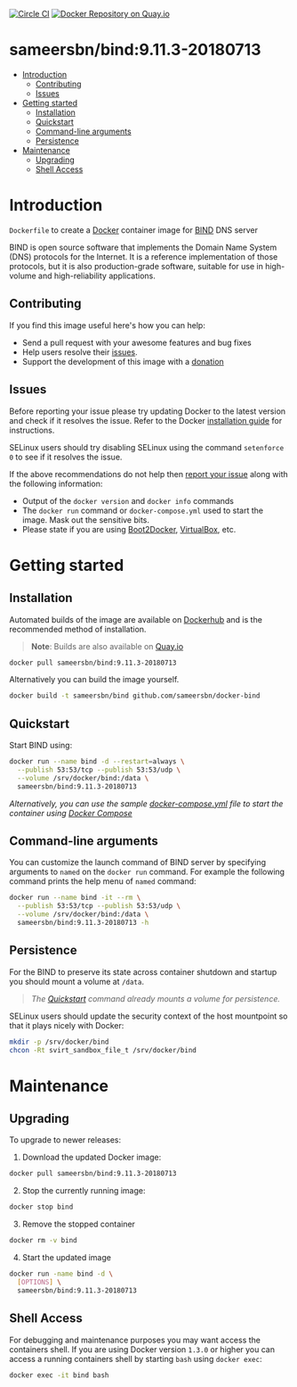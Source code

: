 [![Circle CI](https://circleci.com/gh/sameersbn/docker-bind.svg?style=shield)](https://circleci.com/gh/sameersbn/docker-bind) [![Docker Repository on Quay.io](https://quay.io/repository/sameersbn/bind/status "Docker Repository on Quay.io")](https://quay.io/repository/sameersbn/bind)

# sameersbn/bind:9.11.3-20180713

- [Introduction](#introduction)
  - [Contributing](#contributing)
  - [Issues](#issues)
- [Getting started](#getting-started)
  - [Installation](#installation)
  - [Quickstart](#quickstart)
  - [Command-line arguments](#command-line-arguments)
  - [Persistence](#persistence)
- [Maintenance](#maintenance)
  - [Upgrading](#upgrading)
  - [Shell Access](#shell-access)

# Introduction

`Dockerfile` to create a [Docker](https://www.docker.com/) container image for [BIND](https://www.isc.org/downloads/bind/) DNS server

BIND is open source software that implements the Domain Name System (DNS) protocols for the Internet. It is a reference implementation of those protocols, but it is also production-grade software, suitable for use in high-volume and high-reliability applications.

## Contributing

If you find this image useful here's how you can help:

- Send a pull request with your awesome features and bug fixes
- Help users resolve their [issues](../../issues?q=is%3Aopen+is%3Aissue).
- Support the development of this image with a [donation](http://www.damagehead.com/donate/)

## Issues

Before reporting your issue please try updating Docker to the latest version and check if it resolves the issue. Refer to the Docker [installation guide](https://docs.docker.com/installation) for instructions.

SELinux users should try disabling SELinux using the command `setenforce 0` to see if it resolves the issue.

If the above recommendations do not help then [report your issue](../../issues/new) along with the following information:

- Output of the `docker version` and `docker info` commands
- The `docker run` command or `docker-compose.yml` used to start the image. Mask out the sensitive bits.
- Please state if you are using [Boot2Docker](http://www.boot2docker.io), [VirtualBox](https://www.virtualbox.org), etc.

# Getting started

## Installation

Automated builds of the image are available on [Dockerhub](https://hub.docker.com/r/sameersbn/bind) and is the recommended method of installation.

> **Note**: Builds are also available on [Quay.io](https://quay.io/repository/sameersbn/bind)

```bash
docker pull sameersbn/bind:9.11.3-20180713
```

Alternatively you can build the image yourself.

```bash
docker build -t sameersbn/bind github.com/sameersbn/docker-bind
```

## Quickstart

Start BIND using:

```bash
docker run --name bind -d --restart=always \
  --publish 53:53/tcp --publish 53:53/udp \
  --volume /srv/docker/bind:/data \
  sameersbn/bind:9.11.3-20180713
```

*Alternatively, you can use the sample [docker-compose.yml](docker-compose.yml) file to start the container using [Docker Compose](https://docs.docker.com/compose/)*

## Command-line arguments

You can customize the launch command of BIND server by specifying arguments to `named` on the `docker run` command. For example the following command prints the help menu of `named` command:

```bash
docker run --name bind -it --rm \
  --publish 53:53/tcp --publish 53:53/udp \
  --volume /srv/docker/bind:/data \
  sameersbn/bind:9.11.3-20180713 -h
```

## Persistence

For the BIND to preserve its state across container shutdown and startup you should mount a volume at `/data`.

> *The [Quickstart](#quickstart) command already mounts a volume for persistence.*

SELinux users should update the security context of the host mountpoint so that it plays nicely with Docker:

```bash
mkdir -p /srv/docker/bind
chcon -Rt svirt_sandbox_file_t /srv/docker/bind
```

# Maintenance

## Upgrading

To upgrade to newer releases:

  1. Download the updated Docker image:

  ```bash
  docker pull sameersbn/bind:9.11.3-20180713
  ```

  2. Stop the currently running image:

  ```bash
  docker stop bind
  ```

  3. Remove the stopped container

  ```bash
  docker rm -v bind
  ```

  4. Start the updated image

  ```bash
  docker run -name bind -d \
    [OPTIONS] \
    sameersbn/bind:9.11.3-20180713
  ```

## Shell Access

For debugging and maintenance purposes you may want access the containers shell. If you are using Docker version `1.3.0` or higher you can access a running containers shell by starting `bash` using `docker exec`:

```bash
docker exec -it bind bash
```
